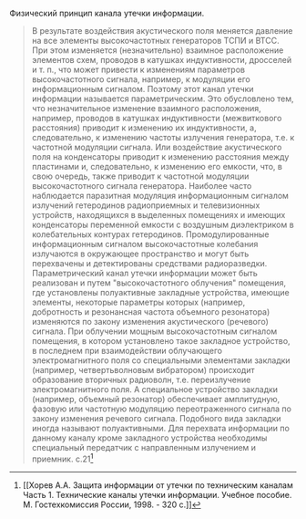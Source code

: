 Физический принцип канала утечки информации.
>В результате воздействия акустического поля меняется давление на все элементы высокочастотных генераторов ТСПИ и ВТСС. При этом изменяется (незначительно) взаимное расположение элементов схем, проводов в катушках индуктивности, дросселей и т. п., что может привести к изменениям параметров высокочастотного сигнала, например, к модуляции его информационным сигналом. Поэтому этот канал утечки информации называется параметрическим. Это обусловлено тем, что незначительное изменение взаимного расположения, например, проводов в катушках индуктивности (межвиткового расстояния) приводит к изменению их индуктивности, а, следовательно, к изменению частоты излучения генератора, т.е. к частотной модуляции сигнала. Или воздействие акустического поля на конденсаторы приводит к изменению расстояния между пластинами и, следовательно, к изменению его емкости, что, в свою очередь, также приводит к частотной модуляции высокочастотного сигнала генератора. Наиболее часто наблюдается паразитная модуляция информационным сигналом излучений гетеродинов радиоприемных и телевизионных устройств, находящихся в выделенных помещениях и имеющих конденсаторы переменной емкости с воздушным диэлектриком в колебательных контурах гетеродинов. Промодулированные информационным сигналом высокочастотные колебания излучаются в окружающее пространство и могут быть перехвачены и детектированы средствами радиоразведки. Параметрический канал утечки информации может быть реализован и путем "высокочастотного облучения" помещения, где установлены полуактивные закладные устройства, имеющие элементы, некоторые параметры которых (например, добротность и резонансная частота объемного резонатора) изменяются по закону изменения акустического (речевого) сигнала. При облучении мощным высокочастотным сигналом помещения, в котором установлено такое закладное устройство, в последнем при взаимодействии облучающего электромагнитного поля со специальными элементами закладки (например, четвертьволновым вибратором) происходит образование вторичных радиоволн, т.е. переизлучение электромагнитного поля. А специальное устройство закладки (например, объемный резонатор) обеспечивает амплитудную, фазовую или частотную модуляцию переотраженного сигнала по закону изменения речевого сигнала. Подобного вида закладки иногда называют полуактивными. Для перехвата информации по данному каналу кроме закладного устройства необходимы специальный передатчик с направленным излучением и приемник.
>c.21[^1] 


[^1]:[[Хорев А.А. Защита информации от утечки по техническим каналам Часть 1. Технические каналы утечки информации. Учебное пособие. М. Гостехкомиссия России, 1998. - 320 с.]]
